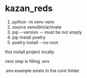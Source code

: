 # kazan_reds

1) python -m venv venv
2) source venv/bin/activate
3) pip --version -- must be not empty
4) pip install poetry
5) poetry install --no-root

this install project locally

next step is filling .env

.env.example exists in the core folder